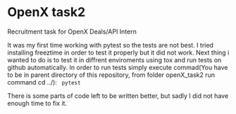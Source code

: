 # OpenX task2
Recruitment task for OpenX Deals/API Intern

It was my first time working with pytest so the tests are not best. I tried installing freeztime in order to test it properly but it did not work. Next thing i wanted to do is to test it in diffrent enviroments using tox and run tests on github automatically.
In order to run tests simply execute commad(You have to be in parent directory of this repository, from folder openX_task2 run command cd ../):
``` pytest```

There is some parts of code left to be written better, but sadly I did not have enough time to fix it.
